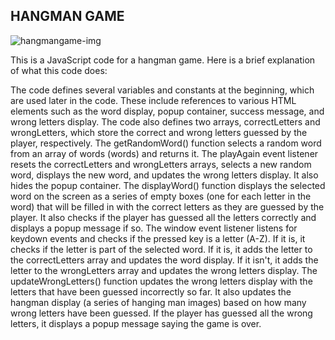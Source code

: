 ## HANGMAN GAME


![hangmangame-img]()



This is a JavaScript code for a hangman game. Here is a brief explanation of what this code does:

The code defines several variables and constants at the beginning, which are used later in the code. These include references to various HTML elements such as the word display, popup container, success message, and wrong letters display.
The code also defines two arrays, correctLetters and wrongLetters, which store the correct and wrong letters guessed by the player, respectively.
The getRandomWord() function selects a random word from an array of words (words) and returns it.
The playAgain event listener resets the correctLetters and wrongLetters arrays, selects a new random word, displays the new word, and updates the wrong letters display. It also hides the popup container.
The displayWord() function displays the selected word on the screen as a series of empty boxes (one for each letter in the word) that will be filled in with the correct letters as they are guessed by the player. It also checks if the player has guessed all the letters correctly and displays a popup message if so.
The window event listener listens for keydown events and checks if the pressed key is a letter (A-Z). If it is, it checks if the letter is part of the selected word. If it is, it adds the letter to the correctLetters array and updates the word display. If it isn't, it adds the letter to the wrongLetters array and updates the wrong letters display.
The updateWrongLetters() function updates the wrong letters display with the letters that have been guessed incorrectly so far. It also updates the hangman display (a series of hanging man images) based on how many wrong letters have been guessed. If the player has guessed all the wrong letters, it displays a popup message saying the game is over.
